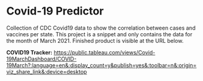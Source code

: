 # Covid-19 Predictor
Collection of CDC Covid19 data to show the correlation between cases and vaccines per state. This project is a snippet and only contains the data for the month of March 2021. 
Finished product is visible at the URL below.


**COVID19 Tracker:**
https://public.tableau.com/views/Covid-19MarchDashboard/COVID-19March?:language=en&:display_count=y&publish=yes&:toolbar=n&:origin=viz_share_link&:device=desktop
